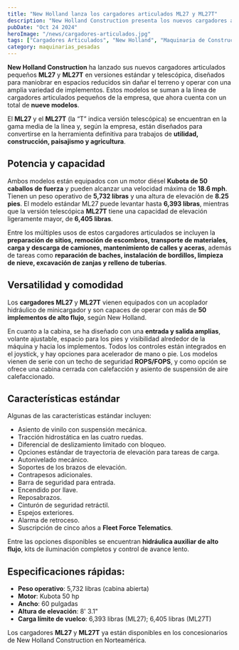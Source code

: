 ```yaml
---
title: "New Holland lanza los cargadores articulados ML27 y ML27T"
description: "New Holland Construction presenta los nuevos cargadores articulados pequeños ML27 y ML27T, diseñados para operar en espacios reducidos con gran versatilidad y eficiencia."
pubDate: "Oct 24 2024"
heroImage: "/news/cargadores-articulados.jpg"
tags: ["Cargadores Articulados", "New Holland", "Maquinaria de Construcción", "Noticias"]
category: maquinarias_pesadas
---
```


**New Holland Construction** ha lanzado sus nuevos cargadores articulados pequeños **ML27** y **ML27T** en versiones estándar y telescópica, diseñados para maniobrar en espacios reducidos sin dañar el terreno y operar con una amplia variedad de implementos. Estos modelos se suman a la línea de cargadores articulados pequeños de la empresa, que ahora cuenta con un total de **nueve modelos**.

El **ML27** y el **ML27T** (la “T” indica versión telescópica) se encuentran en la gama media de la línea y, según la empresa, están diseñados para convertirse en la herramienta definitiva para trabajos de **utilidad, construcción, paisajismo y agricultura**. 

## Potencia y capacidad

Ambos modelos están equipados con un motor diésel **Kubota de 50 caballos de fuerza** y pueden alcanzar una velocidad máxima de **18.6 mph**. Tienen un peso operativo de **5,732 libras** y una altura de elevación de **8.25 pies**. El modelo estándar ML27 puede levantar hasta **6,393 libras**, mientras que la versión telescópica **ML27T** tiene una capacidad de elevación ligeramente mayor, de **6,405 libras**.

Entre los múltiples usos de estos cargadores articulados se incluyen la **preparación de sitios, remoción de escombros, transporte de materiales, carga y descarga de camiones, mantenimiento de calles y aceras**, además de tareas como **reparación de baches, instalación de bordillos, limpieza de nieve, excavación de zanjas y relleno de tuberías**.

## Versatilidad y comodidad

Los **cargadores ML27** y **ML27T** vienen equipados con un acoplador hidráulico de minicargador y son capaces de operar con más de **50 implementos de alto flujo**, según New Holland. 

En cuanto a la cabina, se ha diseñado con una **entrada y salida amplias**, volante ajustable, espacio para los pies y visibilidad alrededor de la máquina y hacia los implementos. Todos los controles están integrados en el joystick, y hay opciones para acelerador de mano o pie. Los modelos vienen de serie con un techo de seguridad **ROPS/FOPS**, y como opción se ofrece una cabina cerrada con calefacción y asiento de suspensión de aire calefaccionado.

## Características estándar

Algunas de las características estándar incluyen:
- Asiento de vinilo con suspensión mecánica.
- Tracción hidrostática en las cuatro ruedas.
- Diferencial de deslizamiento limitado con bloqueo.
- Opciones estándar de trayectoria de elevación para tareas de carga.
- Autonivelado mecánico.
- Soportes de los brazos de elevación.
- Contrapesos adicionales.
- Barra de seguridad para entrada.
- Encendido por llave.
- Reposabrazos.
- Cinturón de seguridad retráctil.
- Espejos exteriores.
- Alarma de retroceso.
- Suscripción de cinco años a **Fleet Force Telematics**.

Entre las opciones disponibles se encuentran **hidráulica auxiliar de alto flujo**, kits de iluminación completos y control de avance lento. 

## Especificaciones rápidas:
- **Peso operativo**: 5,732 libras (cabina abierta)
- **Motor**: Kubota 50 hp
- **Ancho**: 60 pulgadas
- **Altura de elevación**: 8' 3.1"
- **Carga límite de vuelco**: 6,393 libras (ML27); 6,405 libras (ML27T)

Los cargadores **ML27** y **ML27T** ya están disponibles en los concesionarios de New Holland Construction en Norteamérica.
